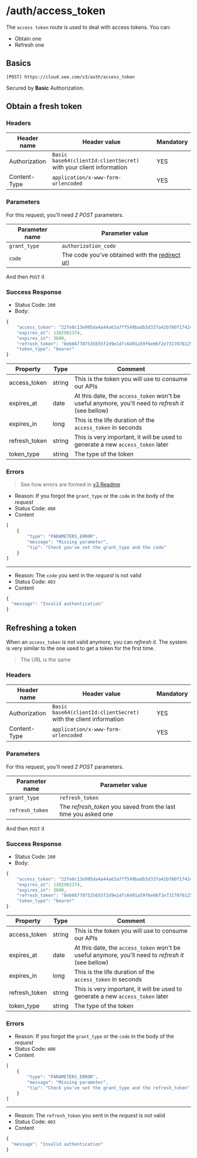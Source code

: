 # /auth/access_token

The `access token` route is used to deal with access tokens. You can:

- Obtain one
- Refresh one

## Basics

`[POST] https://cloud.xee.com/v3/auth/access_token`

Secured by **Basic** Authorization.

## Obtain a fresh token

### Headers

|Header name|Header value|Mandatory|
|---|---|---|
|Authorization|`Basic base64(clientId:clientSecret)` with your client information|YES|
|Content-Type|`application/x-www-form-urlencoded`|YES|

### Parameters

For this request, you'll need *2 POST* parameters.

|Parameter name|Parameter value|
|---|---|
|`grant_type`|`authorization_code `|
|`code`|The code you've obtained with the [redirect uri](auth.md)|


And then `POST` it

### Success Response

- Status Code: `200`
- Body:

```javascript
{
    "access_token": "22fe0c13e995da4a44a63a7ff549badb5d337a42bf80f17424482e35d4cca91a",
    "expires_at": 1382962374,
    "expires_in": 3600,
    "refresh_token": "8eb667707535655f2d9e14fc6491a59f6e06f2e73170761259907d8de186b6a1",
    "token_type": "bearer"
}
```

|Property|Type|Comment|
|---|---|---|
|access_token|string|This is the token you will use to consume our APIs|
|expires_at|date|At this date, the `access_token` won't be useful anymore, you'll need to *refresh it* (see bellow)|
|expires_in|long|This is the life duration of the `access_token` in seconds|
|refresh_token|string|This is very important, it will be used to generate a new `access_token` later|
|token_type|string|The type of the token|


### Errors

> See how errors are formed in [v3 Readme](../README.md)

- Reason: If you forgot the `grant_type` or the `code` in the body of the *request*
- Status Code: `400`
- Content

```javascript
[
	{
		"type": "PARAMETERS_ERROR",
		"message": "Missing parameter",
		"tip": "Check you've set the grant_type and the code"
	}
]
```
---
- Reason: The `code` you sent in the *request* is not valid
- Status Code: `403`
- Content

```javascript
{
  "message": "Invalid authentication"
}
```

## Refreshing a token

When an `access_token` is not valid anymore, you can *refresh it*.
The system is very similar to the one used to get a token for the first time.

> The URL is the same

### Headers

|Header name|Header value|Mandatory|
|---|---|---|
|Authorization|`Basic base64(clientId:clientSecret)` with the client information|YES|
|Content-Type|`application/x-www-form-urlencoded`|YES|

### Parameters

For this request, you'll need *2 POST* parameters.

|Parameter name|Parameter value|
|---|---|
|`grant_type`|`refresh_token`|
|`refresh_token`|The *refresh_token* you saved from the last time you asked one|

And then `POST` it

### Success Response

- Status Code: `200`
- Body:

```javascript
{
    "access_token": "22fe0c13e995da4a44a63a7ff549badb5d337a42bf80f17424482e35d4cca91a",
    "expires_at": 1382962374,
    "expires_in": 3600,
    "refresh_token": "8eb667707535655f2d9e14fc6491a59f6e06f2e73170761259907d8de186b6a1",
    "token_type": "bearer"
}
```

|Property|Type|Comment|
|---|---|---|
|access_token|string|This is the token you will use to consume our APIs|
|expires_at|date|At this date, the `access_token` won't be useful anymore, you'll need to *refresh it* (see bellow)|
|expires_in|long|This is the life duration of the `access_token` in seconds|
|refresh_token|string|This is very important, it will be used to generate a new `access_token` later|
|token_type|string|The type of the token|


### Errors

- Reason: If you forgot the `grant_type` or the `code` in the body of the *request*
- Status Code: `400`
- Content

```javascript
[
	{
		"type": "PARAMETERS_ERROR",
		"message": "Missing parameter",
		"tip": "Check you've set the grant_type and the refresh_token"
	}
]
```
---
- Reason: The `refresh_token` you sent in the *request* is not valid
- Status Code: `403`
- Content

```javascript
{
  "message": "Invalid authentication"
}
```
```

